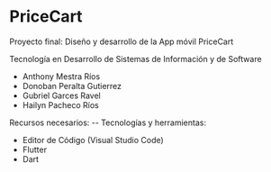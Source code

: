 # PriceCart

Proyecto final: Diseño y desarrollo de la App móvil PriceCart

Tecnología en Desarrollo de Sistemas de Información y de Software 

- Anthony Mestra Ríos
- Donoban Peralta Gutierrez
- Gubriel Garces Ravel 
- Hailyn Pacheco Ríos
  
Recursos necesarios:
-- Tecnologías y herramientas:
- Editor de Código (Visual Studio Code)
- Flutter
- Dart
  

